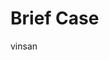 <html>
<head>
  <title>My Portfolio</title>
</head>
<body>
  <h1>Brief Case</h1>
  <footer>vinsan</footer>
</body>
</html>

